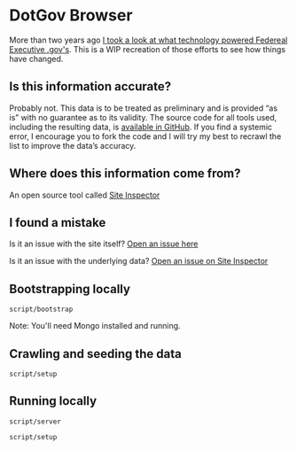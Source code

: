 # DotGov Browser

More than two years ago [I took a look at what technology powered Federeal Executive .gov's](http://ben.balter.com/2011/09/07/analysis-of-federal-executive-domains/). This is a WIP recreation of those efforts to see how things have changed.

## Is this information accurate?

Probably not. This data is to be treated as preliminary and is provided “as is” with no guarantee as to its validity. The source code for all tools used, including the resulting data, is [available in GitHub](github.com/benbalter/site-inspector-ruby). If you find a systemic error, I encourage you to fork the code and I will try my best to recrawl the list to improve the data’s accuracy.

## Where does this information come from?

An open source tool called [Site Inspector](github.com/benbalter/site-inspector-ruby)

## I found a mistake

Is it an issue with the site itself? [Open an issue here](https://github.com/benbalter/dotgov-browser/issues/new)

Is it an issue with the underlying data? [Open an issue on Site Inspector](https://github.com/benbalter/site-inspector-ruby/issues/new)

## Bootstrapping locally

`script/bootstrap`

Note: You'll need Mongo installed and running.

## Crawling and seeding the data

`script/setup`

## Running locally

`script/server`


`script/setup`
